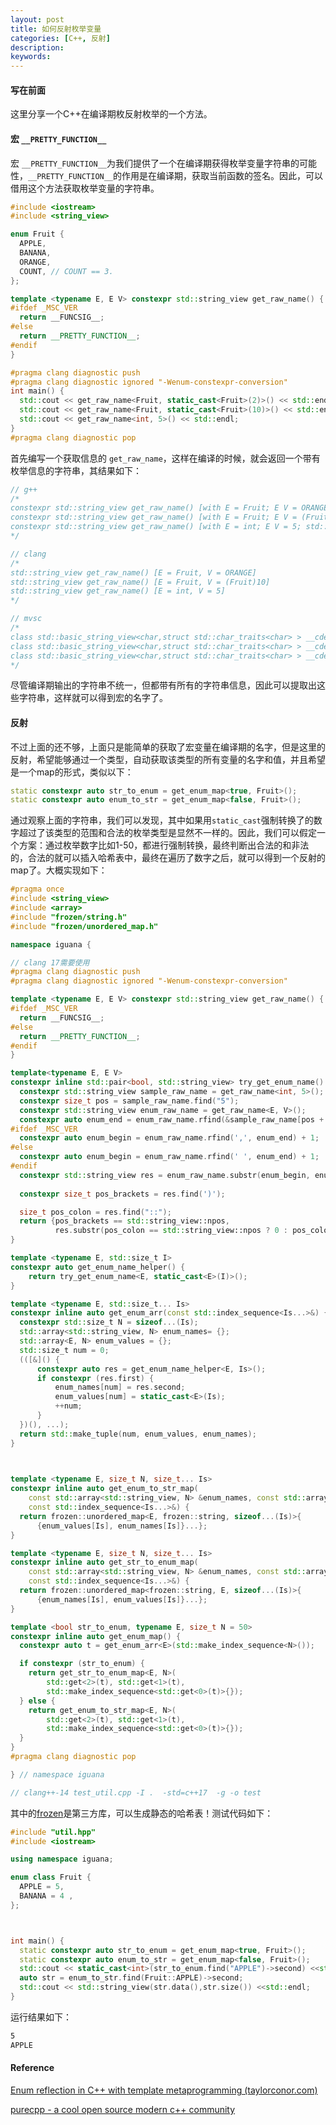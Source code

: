 ```yaml
---
layout: post
title: 如何反射枚举变量
categories: [C++, 反射]
description:
keywords:
---
```


#### **写在前面**

这里分享一个C++在编译期枚反射枚举的一个方法。

#### 宏 `__PRETTY_FUNCTION__`

宏 `__PRETTY_FUNCTION__`为我们提供了一个在编译期获得枚举变量字符串的可能性，`__PRETTY_FUNCTION__`的作用是在编译期，获取当前函数的签名。因此，可以借用这个方法获取枚举变量的字符串。

```c++
#include <iostream>
#include <string_view>

enum Fruit {
  APPLE,
  BANANA,
  ORANGE,
  COUNT, // COUNT == 3.
};

template <typename E, E V> constexpr std::string_view get_raw_name() {
#ifdef _MSC_VER
  return __FUNCSIG__;
#else
  return __PRETTY_FUNCTION__;
#endif
}

#pragma clang diagnostic push
#pragma clang diagnostic ignored "-Wenum-constexpr-conversion"
int main() {
  std::cout << get_raw_name<Fruit, static_cast<Fruit>(2)>() << std::endl;
  std::cout << get_raw_name<Fruit, static_cast<Fruit>(10)>() << std::endl;
  std::cout << get_raw_name<int, 5>() << std::endl;
}
#pragma clang diagnostic pop
```

首先编写一个获取信息的 `get_raw_name`，这样在编译的时候，就会返回一个带有枚举信息的字符串，其结果如下：

```c++
// g++
/*
constexpr std::string_view get_raw_name() [with E = Fruit; E V = ORANGE; std::string_view = std::basic_string_view<char>]
constexpr std::string_view get_raw_name() [with E = Fruit; E V = (Fruit)10; std::string_view = std::basic_string_view<char>]
constexpr std::string_view get_raw_name() [with E = int; E V = 5; std::string_view = std::basic_string_view<char>]
*/

// clang
/*
std::string_view get_raw_name() [E = Fruit, V = ORANGE]
std::string_view get_raw_name() [E = Fruit, V = (Fruit)10]
std::string_view get_raw_name() [E = int, V = 5]
*/

// mvsc
/*
class std::basic_string_view<char,struct std::char_traits<char> > __cdecl get_raw_name<enum Fruit,ORANGE>(void)
class std::basic_string_view<char,struct std::char_traits<char> > __cdecl get_raw_name<enum Fruit,(enum Fruit)0xa>(void)
class std::basic_string_view<char,struct std::char_traits<char> > __cdecl get_raw_name<int,0x5>(void)
*/
```

尽管编译期输出的字符串不统一，但都带有所有的字符串信息，因此可以提取出这些字符串，这样就可以得到宏的名字了。

#### 反射

不过上面的还不够，上面只是能简单的获取了宏变量在编译期的名字，但是这里的反射，希望能够通过一个类型，自动获取该类型的所有变量的名字和值，并且希望是一个map的形式，类似以下：

```c++
static constexpr auto str_to_enum = get_enum_map<true, Fruit>();
static constexpr auto enum_to_str = get_enum_map<false, Fruit>();
```

通过观察上面的字符串，我们可以发现，其中如果用`static_cast`强制转换了的数字超过了该类型的范围和合法的枚举类型是显然不一样的。因此，我们可以假定一个方案：通过枚举数字比如1-50，都进行强制转换，最终判断出合法的和非法的，合法的就可以插入哈希表中，最终在遍历了数字之后，就可以得到一个反射的map了。大概实现如下：

```c++
#pragma once
#include <string_view>
#include <array>
#include "frozen/string.h"
#include "frozen/unordered_map.h"

namespace iguana {

// clang 17需要使用
#pragma clang diagnostic push
#pragma clang diagnostic ignored "-Wenum-constexpr-conversion"

template <typename E, E V> constexpr std::string_view get_raw_name() {
#ifdef _MSC_VER
  return __FUNCSIG__;
#else
  return __PRETTY_FUNCTION__;
#endif
}

template<typename E, E V>
constexpr inline std::pair<bool, std::string_view> try_get_enum_name() {
  constexpr std::string_view sample_raw_name = get_raw_name<int, 5>();
  constexpr size_t pos = sample_raw_name.find("5");
  constexpr std::string_view enum_raw_name = get_raw_name<E, V>();
  constexpr auto enum_end = enum_raw_name.rfind(&sample_raw_name[pos + 1]);
#ifdef _MSC_VER
  constexpr auto enum_begin = enum_raw_name.rfind(',', enum_end) + 1;
#else
  constexpr auto enum_begin = enum_raw_name.rfind(' ', enum_end) + 1;
#endif
  constexpr std::string_view res = enum_raw_name.substr(enum_begin, enum_end - enum_begin);
  
  constexpr size_t pos_brackets = res.find(')');

  size_t pos_colon = res.find("::");
  return {pos_brackets == std::string_view::npos,
          res.substr(pos_colon == std::string_view::npos ? 0 : pos_colon + 2)};
}

template <typename E, std::size_t I>
constexpr auto get_enum_name_helper() {
    return try_get_enum_name<E, static_cast<E>(I)>();
}

template <typename E, std::size_t... Is>
constexpr inline auto get_enum_arr(const std::index_sequence<Is...>&) {
  constexpr std::size_t N = sizeof...(Is);
  std::array<std::string_view, N> enum_names= {};
  std::array<E, N> enum_values = {};
  std::size_t num = 0;
  (([&]() {
      constexpr auto res = get_enum_name_helper<E, Is>();
      if constexpr (res.first) {
          enum_names[num] = res.second;
          enum_values[num] = static_cast<E>(Is);
          ++num;
      }
  })(), ...);
  return std::make_tuple(num, enum_values, enum_names); 
}

 

template <typename E, size_t N, size_t... Is>
constexpr inline auto get_enum_to_str_map(
    const std::array<std::string_view, N> &enum_names, const std::array<E, N> &enum_values,
    const std::index_sequence<Is...>&) {
  return frozen::unordered_map<E, frozen::string, sizeof...(Is)>{
      {enum_values[Is], enum_names[Is]}...};
}

template <typename E, size_t N, size_t... Is>
constexpr inline auto get_str_to_enum_map(
    const std::array<std::string_view, N> &enum_names, const std::array<E, N> &enum_values,
    const std::index_sequence<Is...>&) {
  return frozen::unordered_map<frozen::string, E, sizeof...(Is)>{
      {enum_names[Is], enum_values[Is]}...};
}

template <bool str_to_enum, typename E, size_t N = 50>
constexpr inline auto get_enum_map() {
  constexpr auto t = get_enum_arr<E>(std::make_index_sequence<N>());

  if constexpr (str_to_enum) {
    return get_str_to_enum_map<E, N>(
        std::get<2>(t), std::get<1>(t),
        std::make_index_sequence<std::get<0>(t)>{});
  } else {
    return get_enum_to_str_map<E, N>(
        std::get<2>(t), std::get<1>(t),
        std::make_index_sequence<std::get<0>(t)>{});
  }
}
#pragma clang diagnostic pop

} // namespace iguana

// clang++-14 test_util.cpp -I .  -std=c++17  -g -o test
```

其中的[frozen](https://github.com/serge-sans-paille/frozen)是第三方库，可以生成静态的哈希表！测试代码如下：

```c++
#include "util.hpp"
#include <iostream>

using namespace iguana;

enum class Fruit {
  APPLE = 5,
  BANANA = 4 ,
};



int main() {
  static constexpr auto str_to_enum = get_enum_map<true, Fruit>();
  static constexpr auto enum_to_str = get_enum_map<false, Fruit>();
  std::cout << static_cast<int>(str_to_enum.find("APPLE")->second) <<std::endl;
  auto str = enum_to_str.find(Fruit::APPLE)->second;
  std::cout << std::string_view(str.data(),str.size()) <<std::endl;
}
```

运行结果如下：

```bash
5
APPLE
```



#### Reference

[Enum reflection in C++ with template metaprogramming (taylorconor.com)](https://taylorconor.com/blog/enum-reflection/)

[purecpp - a cool open source modern c++ community](http://purecpp.cn/detail?id=2362)